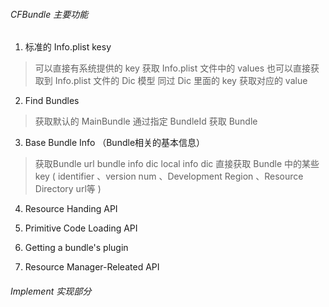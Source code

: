 ###### CFBundle 主要功能

1. 标准的 Info.plist kesy
>  可以直接有系统提供的 key 获取 Info.plist 文件中的 values
>  也可以直接获取到 Info.plist 文件的 Dic 模型
>  同过 Dic 里面的 key 获取对应的 value

2. Find Bundles
>  获取默认的 MainBundle
>  通过指定 BundleId 获取 Bundle

3. Base Bundle Info  （Bundle相关的基本信息）
>  获取Bundle url
>  bundle info dic
>  local info dic
>  直接获取 Bundle 中的某些key ( identifier 、version num 、Development Region 、Resource Directory url等 )

4. Resource Handing API

5. Primitive Code Loading API

6. Getting a bundle's plugin

7. Resource Manager-Releated API



###### Implement 实现部分
